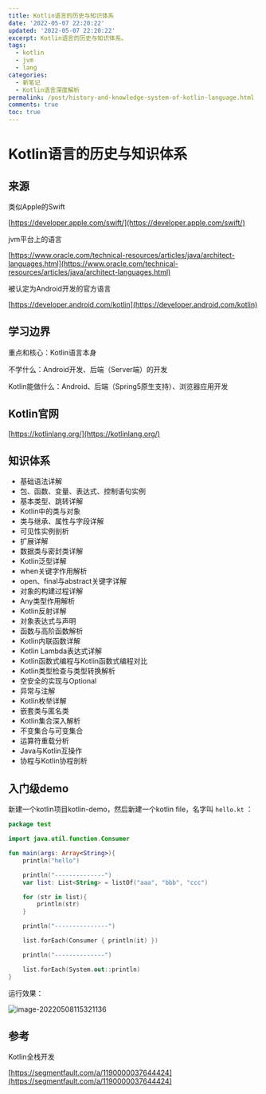 ```yaml
---
title: Kotlin语言的历史与知识体系
date: '2022-05-07 22:20:22'
updated: '2022-05-07 22:20:22'
excerpt: Kotlin语言的历史与知识体系。
tags:
  - kotlin
  - jvm
  - lang
categories:
  - 新笔记
  - Kotlin语言深度解析
permalink: /post/history-and-knowledge-system-of-kotlin-language.html
comments: true
toc: true
---
```

# Kotlin语言的历史与知识体系

## 来源

类似Apple的Swift

[https://developer.apple.com/swift/](https://developer.apple.com/swift/)

jvm平台上的语言

[https://www.oracle.com/technical-resources/articles/java/architect-languages.html](https://www.oracle.com/technical-resources/articles/java/architect-languages.html)

被认定为Android开发的官方语言

[https://developer.android.com/kotlin](https://developer.android.com/kotlin)

## 学习边界

重点和核心：Kotlin语言本身

不学什么：Android开发、后端（Server端）的开发

Kotlin能做什么：Android、后端（Spring5原生支持）、浏览器应用开发

## Kotlin官网

[https://kotlinlang.org/](https://kotlinlang.org/)

## 知识体系

- 基础语法详解
- 包、函数、变量、表达式、控制语句实例
- 基本类型、跳转详解
- Kotlin中的类与对象
- 类与继承、属性与字段详解
- 可见性实例剖析
- 扩展详解
- 数据类与密封类详解
- Kotlin泛型详解
- when关键字作用解析
- open、final与abstract关键字详解
- 对象的构建过程详解
- Any类型作用解析
- Kotlin反射详解
- 对象表达式与声明
- 函数与高阶函数解析
- Kotlin内联函数详解
- Kotlin Lambda表达式详解
- Kotlin函数式编程与Kotlin函数式编程对比
- Kotlin类型检查与类型转换解析
- 空安全的实现与Optional
- 异常与注解
- Kotlin枚举详解
- 嵌套类与匿名类
- Kotlin集合深入解析
- 不变集合与可变集合
- 运算符重载分析
- Java与Kotlin互操作
- 协程与Kotlin协程剖析

## 入门级demo

新建一个kotlin项目kotlin-demo，然后新建一个kotlin file，名字叫 `hello.kt` ：

```kotlin
package test

import java.util.function.Consumer

fun main(args: Array<String>){
    println("hello")

    println("--------------")
    var list: List<String> = listOf("aaa", "bbb", "ccc")

    for (str in list){
        println(str)
    }

    println("---------------")

    list.forEach(Consumer { println(it) })

    println("--------------")

    list.forEach(System.out::println)
}
```

运行效果：

![image-20220508115321136](https://img1.terwer.space/20220508115321.png)

## 参考

Kotlin全栈开发

[https://segmentfault.com/a/1190000037644424](https://segmentfault.com/a/1190000037644424)
